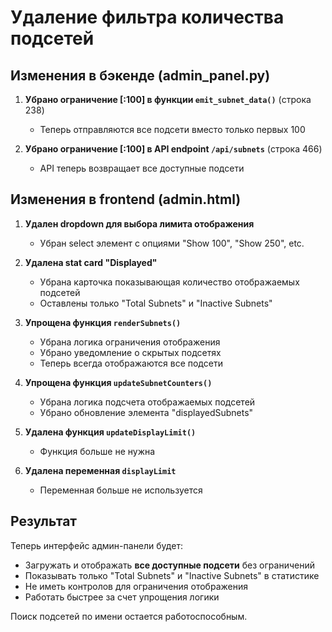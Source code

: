 # Удаление фильтра количества подсетей

## Изменения в бэкенде (admin_panel.py)

1. **Убрано ограничение [:100] в функции `emit_subnet_data()`** (строка 238)
   - Теперь отправляются все подсети вместо только первых 100

2. **Убрано ограничение [:100] в API endpoint `/api/subnets`** (строка 466)
   - API теперь возвращает все доступные подсети

## Изменения в frontend (admin.html)

1. **Удален dropdown для выбора лимита отображения**
   - Убран select элемент с опциями "Show 100", "Show 250", etc.

2. **Удалена stat card "Displayed"**
   - Убрана карточка показывающая количество отображаемых подсетей
   - Оставлены только "Total Subnets" и "Inactive Subnets"

3. **Упрощена функция `renderSubnets()`**
   - Убрана логика ограничения отображения
   - Убрано уведомление о скрытых подсетях
   - Теперь всегда отображаются все подсети

4. **Упрощена функция `updateSubnetCounters()`**
   - Убрана логика подсчета отображаемых подсетей
   - Убрано обновление элемента "displayedSubnets"

5. **Удалена функция `updateDisplayLimit()`**
   - Функция больше не нужна

6. **Удалена переменная `displayLimit`**
   - Переменная больше не используется

## Результат

Теперь интерфейс админ-панели будет:
- Загружать и отображать **все доступные подсети** без ограничений
- Показывать только "Total Subnets" и "Inactive Subnets" в статистике  
- Не иметь контролов для ограничения отображения
- Работать быстрее за счет упрощения логики

Поиск подсетей по имени остается работоспособным.
